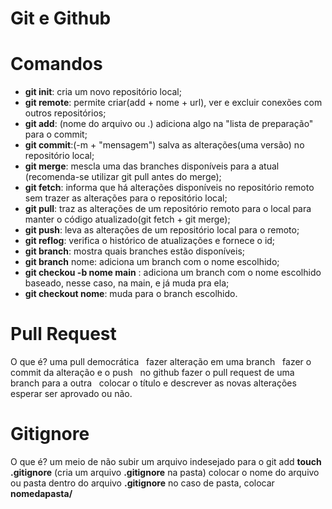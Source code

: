 # Git e Github

# Comandos 
 * **git init**: cria um novo repositório local;
 * **git remote**: permite criar(add + nome + url), ver e excluir conexões com outros repositórios;
 * **git add**: (nome do arquivo ou .) adiciona algo na "lista de preparação" para o commit;
 * **git commit**:(-m + "mensagem") salva as alterações(uma versão) no repositório local;
 * **git merge**: mescla uma das branches disponíveis para a atual (recomenda-se utilizar git pull antes do merge);
 * **git fetch**: informa que há alterações disponíveis no repositório remoto sem trazer as alterações para o repositório local;
 * **git pull**: traz as alterações de um repositório remoto para o local para manter o código atualizado(git fetch + git merge);
 * **git push**: leva as alterações de um repositório local para o remoto;
 * **git reflog**: verifica o histórico de atualizações e fornece o id;
 * **git branch**: mostra quais branches estão disponíveis;
 * **git branch** nome: adiciona um branch com o nome escolhido;
 * **git checkou -b nome main** : adiciona um branch com o nome escolhido baseado, nesse caso, na main, e já muda pra ela;
 * **git checkout nome**: muda para o branch escolhido.

# Pull Request
 O que é? uma pull democrática
 &nbsp;
 fazer alteração em uma branch
 &nbsp;
 fazer o commit da alteração e o push
 &nbsp;
 no github fazer o pull request de uma branch para a outra
 &nbsp;
 colocar o título e descrever as novas alterações
 &nbsp;
 esperar ser aprovado ou não.
 &nbsp;

# Gitignore
 O que é? um meio de não subir um arquivo indesejado para o git add
 **touch .gitignore** (cria um arquivo  **.gitignore** na pasta)
 colocar o nome do arquivo ou pasta dentro do arquivo **.gitignore**
 no caso de pasta, colocar **nomedapasta/**

 
